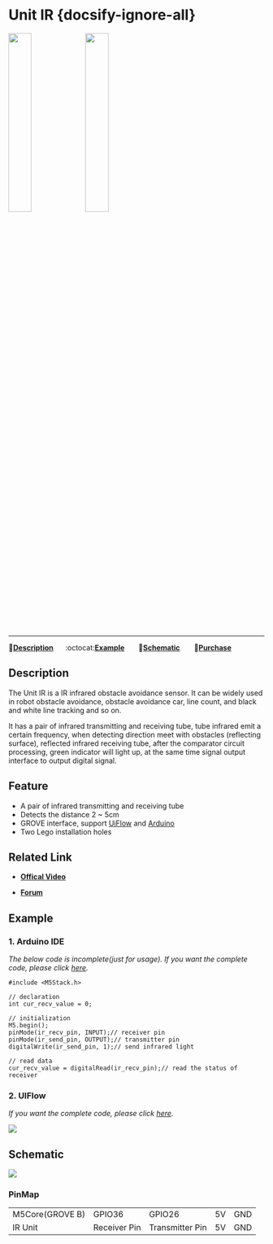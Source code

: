 # Unit IR {docsify-ignore-all}

<img src="assets/img/product_pics/unit/M5GO_Unit_ir.png" width="30%" height="30%"><img src="assets/img/product_pics/unit/unit_ir_grove_b.png" width="30%" height="30%">

***

:memo:**[Description](#Description)**&nbsp;&nbsp;&nbsp;&nbsp;&nbsp;&nbsp;:octocat:**[Example](#Example)**&nbsp;&nbsp;&nbsp;&nbsp;&nbsp;&nbsp; :electric_plug:**[Schematic](#Schematic)** &nbsp;&nbsp;&nbsp;&nbsp;&nbsp;&nbsp;🛒**[Purchase](https://www.aliexpress.com/store/product/M5Stack-Official-Mini-Infrared-Unit-IR-Remote-Reflective-Sensor-with-Receiver-and-Transmitter-GPIO-GROVE-Connector/3226069_32933215001.html?spm=a2g1y.12024536.productList_5885013.subject_20)**

## Description

The Unit IR is a IR infrared obstacle avoidance sensor. It can
be widely used in robot obstacle avoidance, obstacle avoidance car, line
count, and black and white line tracking and so on.

It has a pair of infrared transmitting and receiving tube, tube infrared
emit a certain frequency, when detecting direction meet with obstacles
(reflecting surface), reflected infrared receiving tube, after the
comparator circuit processing, green indicator will light up, at the
same time signal output interface to output digital signal.

## Feature

-  A pair of infrared transmitting and receiving tube
-  Detects the distance 2 ~ 5cm
-  GROVE interface, support [UiFlow](http://flow.m5stack.com) and [Arduino](http://www.arduino.cc)
-  Two Lego installation holes

## Related Link

- **[Offical Video](https://www.youtube.com/channel/UCozgFVglWYQXbvTmGyS739w)**

- **[Forum](http://forum.m5stack.com/)**

## Example

### 1. Arduino IDE

*The below code is incomplete(just for usage). If you want the complete code, please click [here](https://github.com/m5stack/M5-ProductExampleCodes/tree/master/Unit/IR/Arduino).*

```arduino
#include <M5Stack.h>

// declaration
int cur_recv_value = 0;

// initialization
M5.begin();
pinMode(ir_recv_pin, INPUT);// receiver pin
pinMode(ir_send_pin, OUTPUT);// transmitter pin
digitalWrite(ir_send_pin, 1);// send infrared light

// read data
cur_recv_value = digitalRead(ir_recv_pin);// read the status of receiver
```

### 2. UIFlow

*If you want the complete code, please click [here](https://github.com/m5stack/M5-ProductExampleCodes/tree/master/Unit/IR/UIFlow).*

<img src="assets/img/product_pics/unit/unit_example/IR/example_unit_ir_03.png">

## Schematic

<img src="assets/img/product_pics/unit/ir_sch.JPG">

### PinMap

<table>
 <tr><td>M5Core(GROVE B)</td><td>GPIO36</td><td>GPIO26</td><td>5V</td><td>GND</td></tr>
 <tr><td>IR Unit</td><td>Receiver Pin</td><td>Transmitter Pin</td><td>5V</td><td>GND</td></tr>
</table>